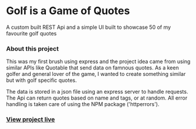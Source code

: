 # Golf is a Game of Quotes

 A custom built REST Api and a simple UI built to showcase 50 of my favourite golf quotes
 
 ### About this project
 
 This was my first brush using express and the project idea came from using similar APIs like Quotable that send data on famnous quotes. As a keen golfer and general lover of the game, I wanted to create something similar but with golf specific quotes.
 
 The data is stored in a json file using an express server to handle requests. The Api can return quotes based on name and tags, or at random. All error handling is taken care of using the NPM package ('httperrors').
 
 ### [View project live](https://ttboimike.github.io/golf-quotes-api/#/)
